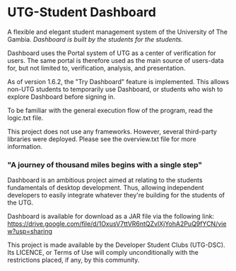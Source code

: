 # UTG-Student Dashboard

A flexible and elegant student management system of the University of The Gambia.
_Dashboard is built by the students for the students._

Dashboard uses the Portal system of UTG as a center of verification for users.
The same portal is therefore used as the main source of users-data for,
 but not limited to, verification, analysis, and presentation.
 
As of version 1.6.2, the "Try Dashboard" feature is implemented.
This allows non-UTG students to temporarily use Dashboard,
or students who wish to explore Dashboard before signing in.

To be familiar with the general execution flow of the program, read the logic.txt file.

This project does not use any frameworks. However, several third-party libraries were deployed.
Please see the overview.txt file for more information.

### "A journey of thousand miles begins with a single step"
Dashboard is an ambitious project aimed at relating to the students fundamentals of desktop development.
Thus, allowing independent developers to easily integrate whatever they're building for the students of the UTG.

Dashboard is available for download as a JAR file via the following link:
https://drive.google.com/file/d/1OxusV7ttVR6ntQZvlXjYohA2PuQ9fYCN/view?usp=sharing

This project is made available by the Developer Student Clubs (UTG-DSC).
Its LICENCE, or Terms of Use will comply unconditionally with the restrictions placed,
if any, by this community.
